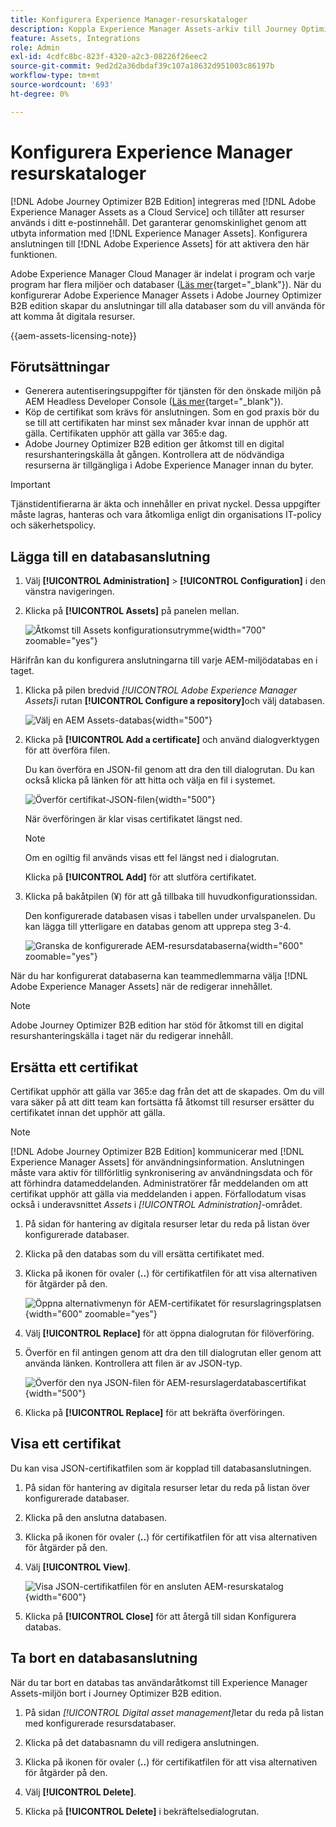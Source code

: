 ```yaml
---
title: Konfigurera Experience Manager-resurskataloger
description: Koppla Experience Manager Assets-arkiv till Journey Optimizer B2B edition för smidig åtkomst till digitalt material vid framtagning av material.
feature: Assets, Integrations
role: Admin
exl-id: 4cdfc8bc-823f-4320-a2c3-08226f26eec2
source-git-commit: 9ed2d2a36dbdaf39c107a18632d951003c86197b
workflow-type: tm+mt
source-wordcount: '693'
ht-degree: 0%

---
```


# Konfigurera Experience Manager resurskataloger

[!DNL Adobe Journey Optimizer B2B Edition] integreras med [!DNL Adobe Experience Manager Assets as a Cloud Service] och tillåter att resurser används i ditt e-postinnehåll. Det garanterar genomskinlighet genom att utbyta information med [!DNL Experience Manager Assets]. Konfigurera anslutningen till [!DNL Adobe Experience Assets] för att aktivera den här funktionen.

Adobe Experience Manager Cloud Manager är indelat i program och varje program har flera miljöer och databaser ([Läs mer](https://experienceleague.adobe.com/en/docs/experience-manager-cloud-service/content/implementing/using-cloud-manager/programs/program-types){target="_blank"}). När du konfigurerar Adobe Experience Manager Assets i Adobe Journey Optimizer B2B edition skapar du anslutningar till alla databaser som du vill använda för att komma åt digitala resurser.

{{aem-assets-licensing-note}}

## Förutsättningar

* Generera autentiseringsuppgifter för tjänsten för den önskade miljön på AEM Headless Developer Console ([Läs mer](https://experienceleague.adobe.com/en/docs/experience-manager-learn/getting-started-with-aem-headless/authentication/service-credentials#generate-service-credentials){target="_blank"}).
* Köp de certifikat som krävs för anslutningen. Som en god praxis bör du se till att certifikaten har minst sex månader kvar innan de upphör att gälla. Certifikaten upphör att gälla var 365:e dag.
* Adobe Journey Optimizer B2B edition ger åtkomst till en digital resurshanteringskälla åt gången. Kontrollera att de nödvändiga resurserna är tillgängliga i Adobe Experience Manager innan du byter.

>[!IMPORTANT]
>
>Tjänstidentifierarna är äkta och innehåller en privat nyckel. Dessa uppgifter måste lagras, hanteras och vara åtkomliga enligt din organisations IT-policy och säkerhetspolicy.

## Lägga till en databasanslutning

1. Välj **[!UICONTROL Administration]** > **[!UICONTROL Configuration]** i den vänstra navigeringen.

1. Klicka på **[!UICONTROL Assets]** på panelen mellan.

   ![Åtkomst till Assets konfigurationsutrymme](./assets/configuration-assets-aem.png){width="700" zoomable="yes"}

<!--   The default digital asset management option is configured as `Adobe Marketo Engage`.
-->
Härifrån kan du konfigurera anslutningarna till varje AEM-miljödatabas en i taget.

1. Klicka på pilen bredvid _[!UICONTROL Adobe Experience Manager Assets]_&#x200B;i rutan **[!UICONTROL Configure a repository]**&#x200B;och välj databasen.

   ![Välj en AEM Assets-databas](./assets/configure-assets-aem-choose-respository.png){width="500"}

1. Klicka på **[!UICONTROL Add a certificate]** och använd dialogverktygen för att överföra filen.

   Du kan överföra en JSON-fil genom att dra den till dialogrutan. Du kan också klicka på länken för att hitta och välja en fil i systemet.

   ![Överför certifikat-JSON-filen](./assets/configuration-assets-aem-upload-cert.png){width="500"}

   När överföringen är klar visas certifikatet längst ned.

   >[!NOTE]
   >
   >Om en ogiltig fil används visas ett fel längst ned i dialogrutan.

   Klicka på **[!UICONTROL Add]** för att slutföra certifikatet.

1. Klicka på bakåtpilen (¥) för att gå tillbaka till huvudkonfigurationssidan.

   Den konfigurerade databasen visas i tabellen under urvalspanelen. Du kan lägga till ytterligare en databas genom att upprepa steg 3-4.

   ![Granska de konfigurerade AEM-resursdatabaserna](./assets/configuration-assets-aem-repositories.png){width="600" zoomable="yes"}

När du har konfigurerat databaserna kan teammedlemmarna välja [!DNL Adobe Experience Manager Assets] när de redigerar innehållet.

>[!NOTE]
>
>Adobe Journey Optimizer B2B edition har stöd för åtkomst till en digital resurshanteringskälla i taget när du redigerar innehåll. 

## Ersätta ett certifikat

Certifikat upphör att gälla var 365:e dag från det att de skapades. Om du vill vara säker på att ditt team kan fortsätta få åtkomst till resurser ersätter du certifikatet innan det upphör att gälla.

>[!NOTE]
>
>[!DNL Adobe Journey Optimizer B2B Edition] kommunicerar med [!DNL Experience Manager Assets] för användningsinformation. Anslutningen måste vara aktiv för tillförlitlig synkronisering av användningsdata och för att förhindra datameddelanden. Administratörer får meddelanden om att certifikat upphör att gälla via meddelanden i appen. Förfallodatum visas också i underavsnittet _Assets_ i _[!UICONTROL Administration]_-området.

1. På sidan för hantering av digitala resurser letar du reda på listan över konfigurerade databaser.

1. Klicka på den databas som du vill ersätta certifikatet med.

1. Klicka på ikonen för ovaler (**..**) för certifikatfilen för att visa alternativen för åtgärder på den.

   ![Öppna alternativmenyn för AEM-certifikatet för resurslagringsplatsen](./assets/configuration-assets-aem-repo-menu.png){width="600" zoomable="yes"}

1. Välj **[!UICONTROL Replace]** för att öppna dialogrutan för filöverföring.

1. Överför en fil antingen genom att dra den till dialogrutan eller genom att använda länken. Kontrollera att filen är av JSON-typ.

   ![Överför den nya JSON-filen för AEM-resurslagerdatabascertifikat](./assets/configuration-assets-aem-upload-replacement-cert.png){width="500"}

1. Klicka på **[!UICONTROL Replace]** för att bekräfta överföringen.

## Visa ett certifikat

Du kan visa JSON-certifikatfilen som är kopplad till databasanslutningen.

1. På sidan för hantering av digitala resurser letar du reda på listan över konfigurerade databaser.

1. Klicka på den anslutna databasen.

1. Klicka på ikonen för ovaler (**..**) för certifikatfilen för att visa alternativen för åtgärder på den.

1. Välj **[!UICONTROL View]**.

   ![Visa JSON-certifikatfilen för en ansluten AEM-resurskatalog](./assets/configuration-assets-aem-view-cert.png){width="600"}

1. Klicka på **[!UICONTROL Close]** för att återgå till sidan Konfigurera databas.

## Ta bort en databasanslutning

När du tar bort en databas tas användaråtkomst till Experience Manager Assets-miljön bort i Journey Optimizer B2B edition.

1. På sidan _[!UICONTROL Digital asset management]_&#x200B;letar du reda på listan med konfigurerade resursdatabaser.

1. Klicka på det databasnamn du vill redigera anslutningen.

1. Klicka på ikonen för ovaler (**..**) för certifikatfilen för att visa alternativen för åtgärder på den.

1. Välj **[!UICONTROL Delete]**.

1. Klicka på **[!UICONTROL Delete]** i bekräftelsedialogrutan.
<!--

## Switch back to Adobe Marketo Engage Assets

Select Adobe Marketo Engage digital asset management in the Assets section.

After the confirmation, the Adobe Marketo Engage assets library is available for users.
-->
